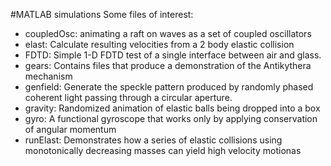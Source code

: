 #MATLAB simulations
Some files of interest:
* coupledOsc: animating a raft on waves as a set of coupled oscillators
* elast: Calculate resulting velocities from a 2 body elastic collision
* FDTD: Simple 1-D FDTD test of a single interface between air and glass.
* gears: Contains files that produce a demonstration of the Antikythera mechanism
* genfield: Generate the speckle pattern produced by randomly phased coherent light passing through a circular aperture.
* gravity: Randomized animation of elastic balls being dropped into a box
* gyro: A functional gyroscope that works only by applying conservation of angular momentum
* runElast: Demonstrates how a series of elastic collisions using monotonically decreasing masses can yield high velocity motionas
